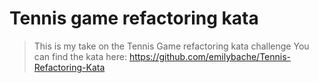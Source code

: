 # Tennis game refactoring kata

> This is my take on the Tennis Game refactoring kata challenge
> You can find the kata here: https://github.com/emilybache/Tennis-Refactoring-Kata